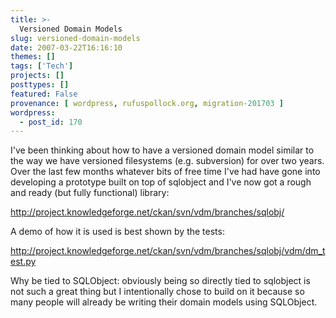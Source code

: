 ```yaml
---
title: >-
  Versioned Domain Models
slug: versioned-domain-models
date: 2007-03-22T16:16:10
themes: []
tags: ['Tech']
projects: []
posttypes: []
featured: False
provenance: [ wordpress, rufuspollock.org, migration-201703 ]
wordpress:
  - post_id: 170
---
```


I've been thinking about how to have a versioned domain model similar to the way we have versioned filesystems (e.g. subversion) for over two years. Over the last few months whatever bits of free time I've had have gone into developing a prototype built on top of sqlobject and I've now got a rough and ready (but fully functional) library: 

http://project.knowledgeforge.net/ckan/svn/vdm/branches/sqlobj/

A demo of how it is used is best shown by the tests:

http://project.knowledgeforge.net/ckan/svn/vdm/branches/sqlobj/vdm/dm_test.py

Why be tied to SQLObject: obviously being so directly tied to sqlobject is not such a great thing but I intentionally chose to build on it because so many people will already be writing their domain models using SQLObject.

